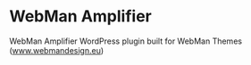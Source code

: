 WebMan Amplifier
================

WebMan Amplifier WordPress plugin built for WebMan Themes (www.webmandesign.eu)
